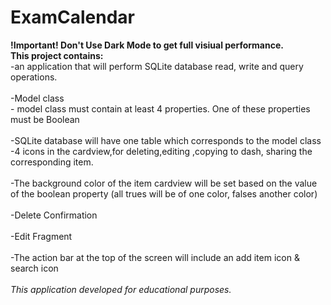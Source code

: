# ExamCalendar
<b>!Important! Don't Use Dark Mode to get full visiual performance. </b> <br/>
<b> This project contains: </b> <br/>
-an application that will perform SQLite database read, write 
and query operations. <br/>
<br/>
  -Model class <br/>
    - model class must contain at least 4
      properties. One of these properties must be Boolean <br/>
      <br/>
   -SQLite database will have one table which corresponds to the model class
   <br/>
   -4 icons in 
    the cardview,for deleting,editing ,copying to dash, sharing the corresponding item. <br/>
    <br/>
   -The background color of
    the item cardview will be set based on the value of the
    boolean property (all trues will be of one color, falses
    another color) <br/>
    <br/>
    -Delete Confirmation <br/>
    <br/>
    -Edit Fragment <br/>
    <br/>
    -The action bar at the top of the screen will include an add item icon & search icon <br/>
    <br/>
    <i> This application developed for educational purposes.</i> <br/>
    

